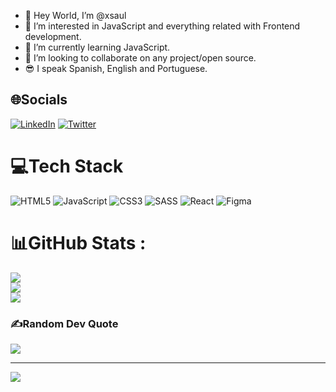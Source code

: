 - 👋 Hey World, I’m @xsaul
- 👀 I’m interested in JavaScript and everything related with Frontend development.
- 🌱 I’m currently learning JavaScript.
- 💞️ I’m looking to collaborate on any project/open source.
- 😎 I speak Spanish, English and Portuguese.


## 🌐Socials
[![LinkedIn](https://img.shields.io/badge/LinkedIn-%230077B5.svg?logo=linkedin&logoColor=white)](https://linkedin.com/in/saul-gonzález-423932241) [![Twitter](https://img.shields.io/badge/Twitter-%231DA1F2.svg?logo=Twitter&logoColor=white)](https://twitter.com/xsaulglz) 

# 💻Tech Stack
![HTML5](https://img.shields.io/badge/html5-%23E34F26.svg?style=for-the-badge&logo=html5&logoColor=white) ![JavaScript](https://img.shields.io/badge/javascript-%23323330.svg?style=for-the-badge&logo=javascript&logoColor=%23F7DF1E) ![CSS3](https://img.shields.io/badge/css3-%231572B6.svg?style=for-the-badge&logo=css3&logoColor=white) ![SASS](https://img.shields.io/badge/SASS-hotpink.svg?style=for-the-badge&logo=SASS&logoColor=white) ![React](https://img.shields.io/badge/react-%231572B6.svg?style=for-the-badge&logo=react&logoColor=white) 	![Figma](https://img.shields.io/badge/figma-%23F24E1E.svg?style=for-the-badge&logo=figma&logoColor=white)
# 📊GitHub Stats :
![](https://github-readme-stats.vercel.app/api?username=xsaul&theme=gotham&hide_border=false&include_all_commits=false&count_private=false)<br/>
![](https://github-readme-streak-stats.herokuapp.com/?user=xsaul&theme=gotham&hide_border=false)<br/>
![](https://github-readme-stats.vercel.app/api/top-langs/?username=xsaul&theme=gotham&hide_border=false&include_all_commits=false&count_private=false&layout=compact)

### ✍️Random Dev Quote
![](https://quotes-github-readme.vercel.app/api?type=horizontal&theme=radical)

---
[![](https://visitcount.itsvg.in/api?id=xsaul&icon=0&color=0)](https://visitcount.itsvg.in)


